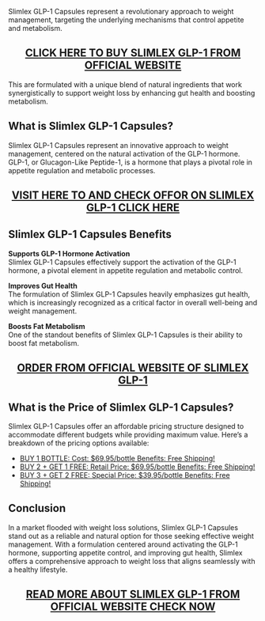 <p>Slimlex GLP-1 Capsules represent a revolutionary approach to weight management, targeting the underlying mechanisms that control appetite and metabolism.</p>
<h2 style="text-align: center;"><a href="https://sale365day.com/get-slimlex-glp-us">CLICK HERE TO BUY SLIMLEX GLP-1 FROM OFFICIAL WEBSITE</a></h2>
<p>This are formulated with a unique blend of natural ingredients that work synergistically to support weight loss by enhancing gut health and boosting metabolism.</p>
<h2 style="text-align: left;">What is Slimlex GLP-1 Capsules?</h2>
<p style="text-align: left;">Slimlex GLP-1 Capsules represent an innovative approach to weight management, centered on the natural activation of the GLP-1 hormone. GLP-1, or Glucagon-Like Peptide-1, is a hormone that plays a pivotal role in appetite regulation and metabolic processes.</p>
<h2 style="text-align: center;"><a href="https://sale365day.com/get-slimlex-glp-us">VISIT HERE TO AND CHECK OFFOR ON SLIMLEX GLP-1 CLICK HERE</a></h2>
<h2 style="text-align: left;">Slimlex GLP-1 Capsules Benefits</h2>
<p style="text-align: left;"><strong>Supports GLP-1 Hormone Activation</strong><br />Slimlex GLP-1 Capsules effectively support the activation of the GLP-1 hormone, a pivotal element in appetite regulation and metabolic control.</p>
<p><strong>Improves Gut Health</strong><br />The formulation of Slimlex GLP-1 Capsules heavily emphasizes gut health, which is increasingly recognized as a critical factor in overall well-being and weight management.</p>
<p><strong>Boosts Fat Metabolism</strong><br />One of the standout benefits of Slimlex GLP-1 Capsules is their ability to boost fat metabolism.</p>
<h2 style="text-align: center;"><a href="https://sale365day.com/get-slimlex-glp-us">ORDER FROM OFFICIAL WEBSITE OF SLIMLEX GLP-1</a></h2>
<h2 style="text-align: left;">What is the Price of Slimlex GLP-1 Capsules?</h2>
<p style="text-align: left;">Slimlex GLP-1 Capsules offer an affordable pricing structure designed to accommodate different budgets while providing maximum value. Here&rsquo;s a breakdown of the pricing options available:</p>
<ul style="text-align: left;">
<li><a href="https://sale365day.com/get-slimlex-glp-us">BUY 1 BOTTLE: Cost: $69.95/bottle Benefits: Free Shipping!</a></li>
<li><a href="https://sale365day.com/get-slimlex-glp-us">BUY 2 + GET 1 FREE: Retail Price: $69.95/bottle Benefits: Free Shipping!</a></li>
<li><a href="https://sale365day.com/get-slimlex-glp-us">BUY 3 + GET 2 FREE: Special Price: $39.95/bottle Benefits: Free Shipping!</a></li>
</ul>
<h2 style="text-align: left;">Conclusion</h2>
<p style="text-align: left;">In a market flooded with weight loss solutions, Slimlex GLP-1 Capsules stand out as a reliable and natural option for those seeking effective weight management. With a formulation centered around activating the GLP-1 hormone, supporting appetite control, and improving gut health, Slimlex offers a comprehensive approach to weight loss that aligns seamlessly with a healthy lifestyle.</p>
<h2 style="text-align: center;"><a href="https://sale365day.com/get-slimlex-glp-us">READ MORE ABOUT SLIMLEX GLP-1 FROM OFFICIAL WEBSITE CHECK NOW</a></h2>
